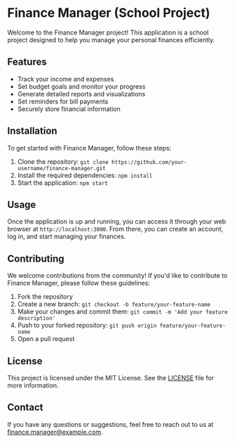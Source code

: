 # Finance Manager (School Project)

Welcome to the Finance Manager project! This application is a school project designed to help you manage your personal finances efficiently.

## Features

- Track your income and expenses
- Set budget goals and monitor your progress
- Generate detailed reports and visualizations
- Set reminders for bill payments
- Securely store financial information

## Installation

To get started with Finance Manager, follow these steps:

1. Clone the repository: `git clone https://github.com/your-username/finance-manager.git`
2. Install the required dependencies: `npm install`
3. Start the application: `npm start`

## Usage

Once the application is up and running, you can access it through your web browser at `http://localhost:3000`. From there, you can create an account, log in, and start managing your finances.

## Contributing

We welcome contributions from the community! If you'd like to contribute to Finance Manager, please follow these guidelines:

1. Fork the repository
2. Create a new branch: `git checkout -b feature/your-feature-name`
3. Make your changes and commit them: `git commit -m 'Add your feature description'`
4. Push to your forked repository: `git push origin feature/your-feature-name`
5. Open a pull request

## License

This project is licensed under the MIT License. See the [LICENSE](LICENSE) file for more information.

## Contact

If you have any questions or suggestions, feel free to reach out to us at finance.manager@example.com.
